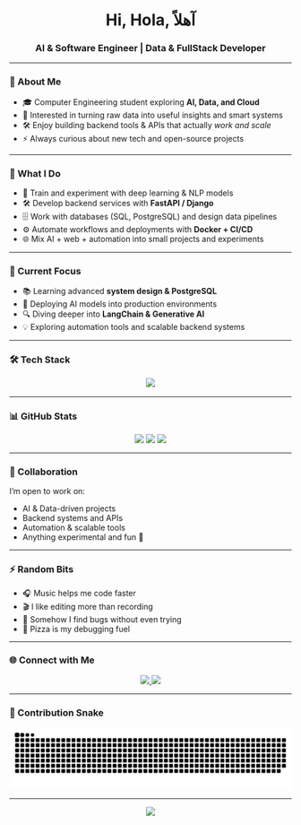 <h1 align="center">Hi, Hola, آهلاً</h1>
<h3 align="center">AI & Software Engineer | Data & FullStack Developer</h3>

---

### 🚀 About Me
- 🎓 Computer Engineering student exploring **AI, Data, and Cloud**  
- 🧠 Interested in turning raw data into useful insights and smart systems  
- 🛠️ Enjoy building backend tools & APIs that actually *work and scale*  
- ⚡ Always curious about new tech and open-source projects  

---

### 🔧 What I Do
- 🤖 Train and experiment with deep learning & NLP models  
- 🛠️ Develop backend services with **FastAPI / Django**  
- 🗄️ Work with databases (SQL, PostgreSQL) and design data pipelines  
- ⚙️ Automate workflows and deployments with **Docker + CI/CD**  
- 🌐 Mix AI + web + automation into small projects and experiments  

---

### 🎯 Current Focus
- 📚 Learning advanced **system design & PostgreSQL**  
- 🚀 Deploying AI models into production environments  
- 🔍 Diving deeper into **LangChain & Generative AI**  
- 💡 Exploring automation tools and scalable backend systems  

---

### 🛠️ Tech Stack
<p align="center">
  <img src="https://skillicons.dev/icons?i=python,cpp,js,react,nodejs,fastapi,django,mysql,postgresql,docker,git,github,vscode&perline=6" />
</p>

---

### 📊 GitHub Stats
<p align="center">
  <img src="https://github-readme-stats.vercel.app/api?username=ahmedorabii17&show_icons=true&theme=tokyonight" />
  <img src="https://github-readme-streak-stats.herokuapp.com/?user=ahmedorabii17&theme=tokyonight" />
  <img src="https://github-readme-stats.vercel.app/api/top-langs/?username=ahmedorabii17&layout=compact&theme=tokyonight" />
</p>

---

### 🤝 Collaboration
I’m open to work on:
- AI & Data-driven projects  
- Backend systems and APIs  
- Automation & scalable tools  
- Anything experimental and fun 🚀  

---

### ⚡ Random Bits
- 🎧 Music helps me code faster  
- 🎬 I like editing more than recording  
- 🐛 Somehow I find bugs without even trying  
- 🍕 Pizza is my debugging fuel  

---

### 🌐 Connect with Me
<p align="center">
  <a href="https://www.linkedin.com/in/ahmed-orabi-2ab0422a3/" target="_blank">
    <img src="https://img.shields.io/badge/LinkedIn-0077B5?style=for-the-badge&logo=linkedin&logoColor=white" />
  </a>
  <a href="mailto:ahmedorabii7@hotmail.com">
    <img src="https://img.shields.io/badge/Email-D14836?style=for-the-badge&logo=gmail&logoColor=white" />
  </a>
</p>

---

### 🐍 Contribution Snake
<p align="center">
  <img src="https://raw.githubusercontent.com/ahmedorabii17/ahmedorabii17/output/snake.svg" alt="Snake animation" />
</p>

---

<p align="center">
  <img src="https://komarev.com/ghpvc/?username=ahmedorabii17&label=Profile+Views&color=blue&style=flat" />
</p>
